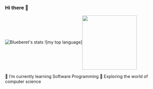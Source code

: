 ### Hi there 👋

![Blueberet's stats](https://github-readme-stats.vercel.app/api?username=blueberet&show_icons=true&theme=radical)
![my top language]<img align="center" src="https://github-readme-stats.vercel.app/api/top-langs/?username=blueberet&layout=compact&theme=gruvbox" height="180px" />

🌱 I’m currently learning Software Programming
🔭 Exploring the world of computer science
<!--
**BlueBeret/Blueberet** is a ✨ _special_ ✨ repository because its `README.md` (this file) appears on your GitHub profile.

Here are some ideas to get you started:

- 🔭 I’m currently working on ...
- 🌱 I’m currently learning ...
- 👯 I’m looking to collaborate on ...
- 🤔 I’m looking for help with ...
- 💬 Ask me about ...
- 📫 How to reach me: ...
- 😄 Pronouns: ...
- ⚡ Fun fact: ...
-->

